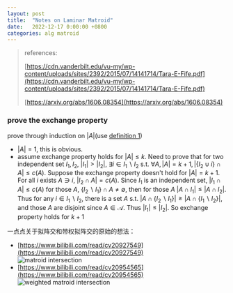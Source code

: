 ```yaml
---
layout: post
title:  "Notes on Laminar Matroid"
date:   2022-12-17 0:00:00 +0800
categories: alg matroid
---
```


> references: 
> 
> [https://cdn.vanderbilt.edu/vu-my/wp-content/uploads/sites/2392/2015/07/14141714/Tara-E-Fife.pdf](https://cdn.vanderbilt.edu/vu-my/wp-content/uploads/sites/2392/2015/07/14141714/Tara-E-Fife.pdf)
>
> [https://arxiv.org/abs/1606.08354](https://arxiv.org/abs/1606.08354)


### prove the exchange property

prove through induction on $|A|$(use [definition 1](https://arxiv.org/abs/1606.08354))

- $|A|=1$, this is obvious.
- assume exchange property holds for $|A|\leq k$. Need to prove that for two independent set $I_1,I_2$, $|I_1|>|I_2|$, $\exists i\in I_1\backslash I_2$ s.t. $\forall A, |A|=k+1, |\{I_2\cup i\}\cap A|\leq c(A)$. Suppose the exchange property doesn't hold for $|A|=k+1$. For all $i$ exists $A\ni i$, $|I_2\cap A|=c(A)$. Since $I_1$ is an independent set, $|I_1\cap A|\leq c(A)$ for those $A$, $\{I_2\backslash I_1\}\cap A\not= \emptyset$, then for those $A$ $|A\cap I_1|\leq |A\cap I_2|$. Thus for any $i\in I_1\backslash I_2$, there is a set $A$ s.t. $|A\cap \{I_2\backslash I_1\}| \geq |A\cap \{I_1\backslash I_2\}|$, and those $A$ are disjoint since $A\in \mathcal{A}$. Thus $|I_1|\leq|I_2|$. So exchange property holds for $k+1$


一点点关于拟阵交和带权拟阵交的原始的想法：

- [https://www.bilibili.com/read/cv20927549](https://www.bilibili.com/read/cv20927549)<br> ![matroid intersection]({{url}}/assets/image/matroid_intersection/MI.jpeg)
- [https://www.bilibili.com/read/cv20954565](https://www.bilibili.com/read/cv20954565)<br> ![weighted matroid intersection]({{url}}/assets/image/matroid_intersection/weightedMI.jpeg)